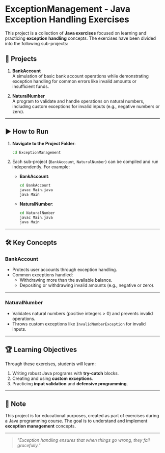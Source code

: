 # ExceptionManagement - Java Exception Handling Exercises

This project is a collection of **Java exercises** focused on learning and practicing **exception handling** concepts. The exercises have been divided into the following sub-projects:

## 📂 Projects

1. **BankAccount**  
   A simulation of basic bank account operations while demonstrating exception handling for common errors like invalid amounts or insufficient funds.

2. **NaturalNumber**  
   A program to validate and handle operations on natural numbers, including custom exceptions for invalid inputs (e.g., negative numbers or zero).

---

## ▶️ How to Run

1. **Navigate to the Project Folder**:
   ```bash
   cd ExceptionManagement
   ```

2. Each sub-project (`BankAccount`, `NaturalNumber`) can be compiled and run independently. For example:

    - **BankAccount**:
      ```bash
      cd BankAccount
      javac Main.java
      java Main
      ```

    - **NaturalNumber**:
      ```bash
      cd NaturalNumber
      javac Main.java
      java Main
      ```

---

## 🛠️ Key Concepts

### BankAccount

- Protects user accounts through exception handling.
- Common exceptions handled:
    - Withdrawing more than the available balance.
    - Depositing or withdrawing invalid amounts (e.g., negative or zero).

---

### NaturalNumber

- Validates natural numbers (positive integers > 0) and prevents invalid operations.
- Throws custom exceptions like `InvalidNumberException` for invalid inputs.

---

## 🏆 Learning Objectives

Through these exercises, students will learn:

1. Writing robust Java programs with **try-catch** blocks.
2. Creating and using **custom exceptions**.
3. Practicing **input validation** and **defensive programming**.

---

## 🎯 Note

This project is for educational purposes, created as part of exercises during a Java programming course. The goal is to understand and implement **exception management** concepts.

---

> _"Exception handling ensures that when things go wrong, they fail gracefully."_